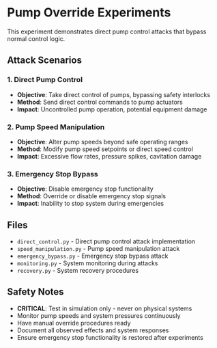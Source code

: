 # Pump Override Experiments

This experiment demonstrates direct pump control attacks that bypass normal control logic.

## Attack Scenarios

### 1. Direct Pump Control
- **Objective**: Take direct control of pumps, bypassing safety interlocks
- **Method**: Send direct control commands to pump actuators
- **Impact**: Uncontrolled pump operation, potential equipment damage

### 2. Pump Speed Manipulation
- **Objective**: Alter pump speeds beyond safe operating ranges
- **Method**: Modify pump speed setpoints or direct speed control
- **Impact**: Excessive flow rates, pressure spikes, cavitation damage

### 3. Emergency Stop Bypass
- **Objective**: Disable emergency stop functionality
- **Method**: Override or disable emergency stop signals
- **Impact**: Inability to stop system during emergencies

## Files

- `direct_control.py` - Direct pump control attack implementation
- `speed_manipulation.py` - Pump speed manipulation attack
- `emergency_bypass.py` - Emergency stop bypass attack
- `monitoring.py` - System monitoring during attacks
- `recovery.py` - System recovery procedures

## Safety Notes

- **CRITICAL**: Test in simulation only - never on physical systems
- Monitor pump speeds and system pressures continuously
- Have manual override procedures ready
- Document all observed effects and system responses
- Ensure emergency stop functionality is restored after experiments
